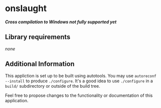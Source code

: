 # onslaught

***Cross compilation to Windows not fully supported yet***

## Library requirements
*none*

## Additional Information
This appliction is set up to be built using autotools. You may use
`autoreconf --install` to produce `./configure`. It's a good idea to use
`./configure` in a `build/` subdirectory or outside of the build tree.

Feel free to propose changes to the functionality or documentation of this
application.


